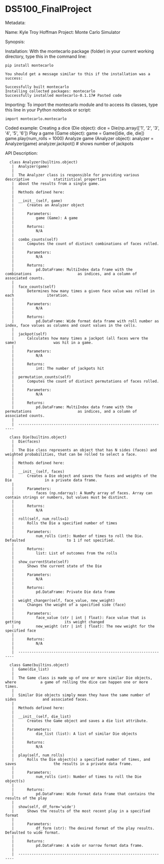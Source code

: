 # DS5100_FinalProject

Metadata:

  Name: Kyle Troy Hoffman
  Project: Monte Carlo Simulator

Synopsis:

  Installation:
    With the montecarlo package (folder) in your current working directory,
    type this in the command line: 
    
    pip install montecarlo 

    You should get a message similar to this if the installation was a            success:

    Successfully built montecarlo
    Installing collected packages: montecarlo
    Successfully installed montecarlo-0.1.17# Pasted code

  Importing:
    To import the montecarlo module and to access its classes, type this line     in your Python notebook or script:

    import montecarlo.montecarlo

  Coded example:
    Creating a dice (Die object):
      dice = Die(np.array(['1', '2', '3', '4', '5', '6'])
    Play a game (Game object):
      game = Game([die, die, die])
      game.play(num_rolls = 1000)
    Analyze game (Analyzer object):
      analyzer = Analyzer(game)
      analyzer.jackpot() # shows number of jackpots

API Description:
    
      class Analyzer(builtins.object)
       |  Analyzer(game)
       |  
       |  The Analyzer class is responsible for providing various descriptive           statitistical properties
       |  about the results from a single game.
       |  
       |  Methods defined here:
       |  
       |  __init__(self, game)
       |      Creates an Analyzer object
       |      
       |      Parameters:
       |          game (Game): A game
       |      
       |      Returns:
       |          N/A
       |  
       |  combo_counts(self)
       |      Computes the count of distinct combinations of faces rolled.
       |      
       |      Parameters:
       |          N/A
       |      
       |      Returns:
       |          pd.DataFrame: MultiIndex data frame with the combinations                     as indices, and a column of associated counts.
       |  
       |  face_counts(self)
       |      Determines how many times a given face value was rolled in each               iteration.
       |      
       |      Parameters:
       |          N/A
       |      
       |      Returns:
       |          pd.DataFrame: Wide format data frame with roll number as                      index, face values as columns and count values in the cells.
       |  
       |  jackpot(self)
       |      Calculates how many times a jackpot (all faces were the same)                 was hit in a game.
       |      
       |      Parameters:
       |          N/A
       |      
       |      Returns:
       |          int: The number of jackpots hit
       |  
       |  permutation_counts(self)
       |      Computes the count of distinct permutations of faces rolled.
       |      
       |      Parameters:
       |          N/A
       |      
       |      Returns:
       |          pd.DataFrame: MultiIndex data frame with the permutations                     as indices, and a column of associated counts.
       |  
       |  --------------------------------------------------------------------
       
      class Die(builtins.object)
       |  Die(faces)
       |  
       |  The Die class represents an object that has N sides (faces) and               weighted probabilities, that can be rolled to select a face.
       |  
       |  Methods defined here:
       |  
       |  __init__(self, faces)
       |      Creates a Die object and saves the faces and weights of the Die               in a private data frame.
       |      
       |      Parameters:
       |          faces (np.ndarray): A NumPy array of faces. Array can                         contain strings or numbers, but values must be distinct.
       |      
       |      Returns:
       |          N/A
       |  
       |  roll(self, num_rolls=1)
       |      Rolls the Die a specified number of times
       |      
       |      Parameters:
       |          num_rolls (int): Number of times to roll the Die. Defaulted                   to 1 if not specified.
       |      
       |      Returns:
       |          list: List of outcomes from the rolls
       |  
       |  show_currentState(self)
       |      Shows the current state of the Die
       |      
       |      Parameters:
       |          N/A
       |      
       |      Returns:
       |          pd.DataFrame: Private Die data frame
       |  
       |  weight_changer(self, face_value, new_weight)
       |      Changes the weight of a specified side (face)
       |      
       |      Parameters:
       |          face_value (str | int | float): Face value that is getting                    its weight changed
       |          new_weight (str | int | float): The new weight for the                        specified face
       |      
       |      Returns:
       |          N/A
       |  
       |  --------------------------------------------------------------------
    
      class Game(builtins.object)
       |  Game(die_list)
       |  
       |  The Game class is made up of one or more similar Die objects, where           a game of rolling the dice can happen one or more times.
       |  
       |  Similar Die objects simply mean they have the same number of sides            and associated faces.
       |  
       |  Methods defined here:
       |  
       |  __init__(self, die_list)
       |      Creates the Game object and saves a die list attribute.
       |      
       |      Parameters:
       |          die_list (list): A list of similar Die objects
       |      
       |      Returns:
       |          N/A
       |  
       |  play(self, num_rolls)
       |      Rolls the Die object(s) a specified number of times, and saves                 the results in a private data frame.
       |      
       |      Parameters:
       |          num_rolls (int): Number of times to roll the Die object(s)
       |      
       |      Returns:
       |          pd.DataFrame: Wide format data frame that contains the                        results of the play
       |  
       |  show(self, df_form='wide')
       |      Shows the results of the most recent play in a specified format
       |      
       |      Parameters:
       |          df_form (str): The desired format of the play results.                         Defaulted to wide format.
       |      
       |      Returns:
       |          pd.DataFrame: A wide or narrow format data frame.
       |  
       |  --------------------------------------------------------------------
